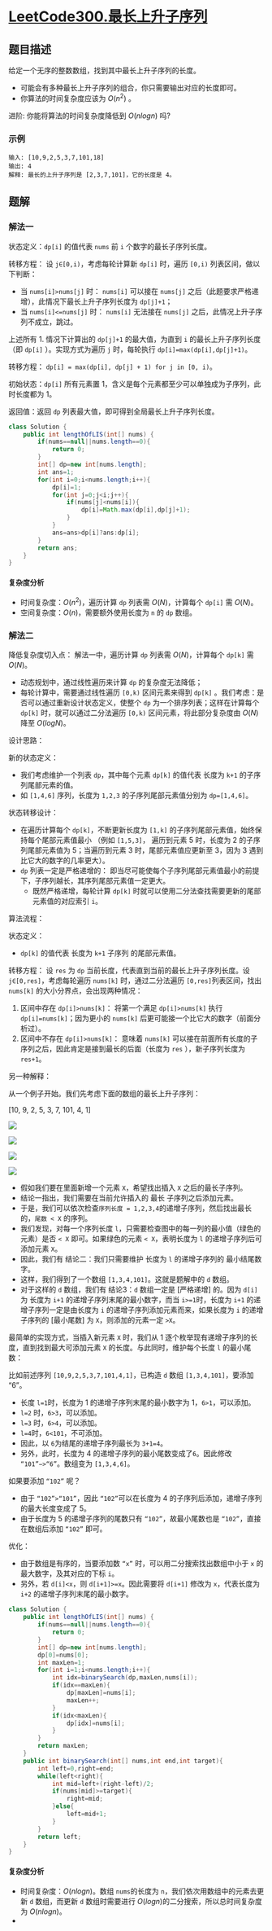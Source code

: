# [LeetCode300.最长上升子序列](https://leetcode-cn.com/problems/longest-increasing-subsequence/)
## 题目描述
给定一个无序的整数数组，找到其中最长上升子序列的长度。
- 可能会有多种最长上升子序列的组合，你只需要输出对应的长度即可。
- 你算法的时间复杂度应该为 $O(n^2)$ 。

进阶: 你能将算法的时间复杂度降低到 $O(nlogn)$ 吗?
### 示例
```
输入: [10,9,2,5,3,7,101,18]
输出: 4 
解释: 最长的上升子序列是 [2,3,7,101]，它的长度是 4。
```
## 题解
### 解法一
状态定义：`dp[i]` 的值代表 `nums` 前 `i` 个数字的最长子序列长度。

转移方程： 设 `j∈[0,i)`，考虑每轮计算新 `dp[i]` 时，遍历 `[0,i)` 列表区间，做以下判断：

- 当 `nums[i]>nums[j]` 时： `nums[i]` 可以接在 `nums[j]` 之后（此题要求严格递增），此情况下最长上升子序列长度为 `dp[j]+1`；
- 当 `nums[i]<=nums[j]` 时： `nums[i]` 无法接在 `nums[j]` 之后，此情况上升子序列不成立，跳过。

上述所有 1. 情况下计算出的 `dp[j]+1` 的最大值，为直到 `i` 的最长上升子序列长度（即 `dp[i]` ）。实现方式为遍历 `j` 时，每轮执行 `dp[i]=max(dp[i],dp[j]+1)`。

转移方程： `dp[i] = max(dp[i], dp[j] + 1) for j in [0, i)`。

初始状态：`dp[i]` 所有元素置 1，含义是每个元素都至少可以单独成为子序列，此时长度都为 1。

返回值：返回 `dp` 列表最大值，即可得到全局最长上升子序列长度。

```java
class Solution {
    public int lengthOfLIS(int[] nums) {
        if(nums==null||nums.length==0){
            return 0;
        }
        int[] dp=new int[nums.length];
        int ans=1;
        for(int i=0;i<nums.length;i++){
            dp[i]=1;
            for(int j=0;j<i;j++){
                if(nums[j]<nums[i]){
                    dp[i]=Math.max(dp[i],dp[j]+1);
                }
            }
            ans=ans>dp[i]?ans:dp[i];
        }
        return ans;
    }
}
```
#### 复杂度分析
- 时间复杂度：$O(n^2)$，遍历计算 `dp` 列表需 $O(N)$，计算每个 `dp[i]` 需 $O(N)$。
- 空间复杂度：$O(n)$，需要额外使用长度为 `n` 的 `dp` 数组。
### 解法二
降低复杂度切入点： 解法一中，遍历计算 `dp` 列表需 $O(N)$，计算每个 `dp[k]` 需 $O(N)$。

- 动态规划中，通过线性遍历来计算 `dp` 的复杂度无法降低；
- 每轮计算中，需要通过线性遍历 `[0,k)` 区间元素来得到 `dp[k]` 。我们考虑：是否可以通过重新设计状态定义，使整个 `dp` 为一个排序列表；这样在计算每个 `dp[k]` 时，就可以通过二分法遍历 `[0,k)` 区间元素，将此部分复杂度由 $O(N)$ 降至 $O(logN)$。

设计思路：

新的状态定义：

- 我们考虑维护一个列表 `dp`，其中每个元素 `dp[k]` 的值代表 长度为 `k+1` 的子序列尾部元素的值。
- 如 `[1,4,6]` 序列，长度为 `1,2,3` 的子序列尾部元素值分别为 `dp=[1,4,6]`。

状态转移设计：
- 在遍历计算每个 `dp[k]`，不断更新长度为 `[1,k]` 的子序列尾部元素值，始终保持每个尾部元素值最小 （例如 `[1,5,3]`， 遍历到元素 5 时，长度为 2 的子序列尾部元素值为 5；当遍历到元素 3 时，尾部元素值应更新至 3，因为 3 遇到比它大的数字的几率更大）。
- `dp` 列表一定是严格递增的： 即当尽可能使每个子序列尾部元素值最小的前提下，子序列越长，其序列尾部元素值一定更大。 
  - 既然严格递增，每轮计算 `dp[k]` 时就可以使用二分法查找需要更新的尾部元素值的对应索引 `i`。

算法流程：

状态定义：

- `dp[k]` 的值代表 长度为 `k+1` 子序列 的尾部元素值。

转移方程： 设 `res` 为 `dp` 当前长度，代表直到当前的最长上升子序列长度。设 `j∈[0,res]`，考虑每轮遍历 `nums[k]` 时，通过二分法遍历 `[0,res]`列表区间，找出 `nums[k]` 的大小分界点，会出现两种情况：

1. 区间中存在 `dp[i]>nums[k]`： 将第一个满足 `dp[i]>nums[k]` 执行 `dp[i]=nums[k]`；因为更小的 `nums[k]` 后更可能接一个比它大的数字（前面分析过）。
2. 区间中不存在 `dp[i]>nums[k]`： 意味着 `nums[k]` 可以接在前面所有长度的子序列之后，因此肯定是接到最长的后面（长度为 `res` ），新子序列长度为 `res+1`。


另一种解释：

从一个例子开始。我们先考虑下面的数组的最长上升子序列：

[10, 9, 2, 5, 3, 7, 101, 4, 1]

![](https://picgp.oss-cn-beijing.aliyuncs.com/img/20200825215917.png)

![](https://picgp.oss-cn-beijing.aliyuncs.com/img/20200825215952.png)

![](https://picgp.oss-cn-beijing.aliyuncs.com/img/20200825220001.png)

![](https://picgp.oss-cn-beijing.aliyuncs.com/img/20200825220024.png)

- 假如我们要在里面新增一个元素 `X`，希望找出插入 `X` 之后的最长子序列。
- 结论一指出，我们需要在当前允许插入的 最长 子序列之后添加元素。
- 于是，我们可以依次检查`序列长度 = 1,2,3,4`的递增子序列，然后找出最长的，`尾数 < X` 的序列。
- 我们发现，对每一个序列长度 `l`，只需要检查图中的每一列的最小值（绿色的元素）是否 `< X` 即可。如果绿色的元素 `< X`，表明长度为 `l` 的递增子序列后可添加元素 `X`。
- 因此，我们有 结论二：我们只需要维护 长度为 `l` 的递增子序列的 最小结尾数字。
- 这样，我们得到了一个数组 `[1,3,4,101]`。这就是题解中的 `d` 数组。
- 对于这样的 `d` 数组，我们有 结论3：`d` 数组一定是 [严格递增] 的。因为 `d[i]` 为 长度为 `i+1` 的递增子序列末尾的最小数字，而当 `i>=1`时，长度为 `i+1` 的递增子序列一定是由长度为 `i` 的递增子序列添加元素而来，如果长度为 `i` 的递增子序列的 [最小尾数] 为 `X`，则添加的元素一定 `>X`。

最简单的实现方式，当插入新元素 `X` 时，我们从 1 逐个枚举现有递增子序列的长度，直到找到最大可添加元素 `X` 的长度。与此同时，维护每个长度 `l` 的最小尾数：

比如前述序列 `[10,9,2,5,3,7,101,4,1]`，已构造 `d` 数组 `[1,3,4,101]`，要添加 “6”。

- 长度 `l=1`时，长度为 1 的递增子序列末尾的最小数字为 1，`6>1`，可以添加。
- `l=2` 时，`6>3`，可以添加。
- `l=3` 时，`6>4`，可以添加。
- `l=4`时，`6<101`，不可添加。
- 因此，以 `6`为结尾的递增子序列最长为 `3+1=4`。
- 另外，此时，长度为 4 的递增子序列的最小尾数变成了`6`。因此修改 `“101”−>“6”`。数组变为 `[1,3,4,6]`。

如果要添加 `“102”` 呢？

- 由于 `“102”>“101”`，因此 `“102”`可以在长度为 4 的子序列后添加，递增子序列的最大长度变成了 5。
- 由于长度为 5 的递增子序列的尾数只有 `“102”`，故最小尾数也是 `“102”`，直接在数组后添加 `“102”` 即可。

优化：

- 由于数组是有序的，当要添加数 `“x”` 时，可以用二分搜索找出数组中小于 `x` 的最大数字，及其对应的下标 `i`。
- 另外，若 `d[i]<x`，则 `d[i+1]>=x`。因此需要将 `d[i+1]` 修改为 `x`，代表长度为 `i+2` 的递增子序列末尾的最小数字。

```java
class Solution {
    public int lengthOfLIS(int[] nums) {
        if(nums==null||nums.length==0){
            return 0;
        }
        int[] dp=new int[nums.length];
        dp[0]=nums[0];
        int maxLen=1;
        for(int i=1;i<nums.length;i++){
            int idx=binarySearch(dp,maxLen,nums[i]);
            if(idx==maxLen){
                dp[maxLen]=nums[i];
                maxLen++;
            }
            if(idx<maxLen){
                dp[idx]=nums[i];
            }
        }
        return maxLen;
    }
    public int binarySearch(int[] nums,int end,int target){
        int left=0,right=end;
        while(left<right){
            int mid=left+(right-left)/2;
            if(nums[mid]>=target){
                right=mid;
            }else{
                left=mid+1;
            }
        }
        return left;
    }
}
```
#### 复杂度分析
- 时间复杂度：$O(nlogn)$。数组 `nums`的长度为 `n`，我们依次用数组中的元素去更新 `d` 数组，而更新 `d` 数组时需要进行 $O(logn)$的二分搜索，所以总时间复杂度为 $O(nlogn)$。
- 